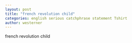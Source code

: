 ```yaml
---
layout: post
title: "french revolution child"
categories: english serious catchphrase statement Tshirt
author: westerner
---
```


french revolution child
